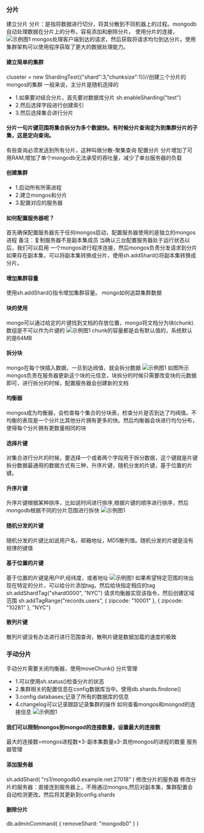 ### 分片
建立分片
分片：是指将数据进行切分，将其分散到不同机器上的过程。mongodb自动处理数据在分片上的分布，容易添加和删除分片。
使用分片的连接，
![示例图1](https://github.com/zhangchao1/learnNotes/blob/master/assets/mongodb/fenpian_connect.png)
mongos处理客户端到达的请求，然后获取将请求均匀到达分片。使用集群架构可以使用程序获取了更大的数据处理能力。
#### 建立简单的集群
cluseter = new ShardingTest({"shard":3,"chunksize":1})//创建三个分片的mongos的集群
一般来说，主分片是随机选择的
* 1.如果要对结合分片，首先要对数据库分片
sh.enableSharding("test")
* 2.然后选择字段进行创建索引
* 3.然后选择集合进行分片
#### 分片一句片键范围将集合拆分为多个数据快。有时候分片查询定为到集群分片的子集，这是定向查询。
有些查询必须发送到所有分片，这种叫做分散-聚集查询
配置分片
分片增加了可用RAM,增加了单个mongodb无法承受的吞吐量，减少了单台服务器的负载
#### 创建集群
* 1.启动所有所需进程
* 2.建立mongos和分片
* 3.配置对应的服务器
#### 如何配置服务器呢？
首先确保配置服务器先于任何mongos启动，配置服务器使用的是独立的mongos进程
备注：复制服务器不是副本集成员
当确认三台配置服务器处于运行状态以后，我们可以启用 一个mongos进行程序连接，然后mongos负责分发请求到分片
如果存在副本集，可以将副本集转换成分片，使用sh.addShard()将副本集转换成分片。
#### 增加集群容量
使用sh.addShard()指令增加集群容量。
mongo如何追踪集群数据
#### 块的使用
mongo可以通过给定的片键找到文档的存放位置，mongo将文档分为块(chunk).数组是不可以作为片键的
![示例图1](https://github.com/zhangchao1/learnNotes/blob/master/assets/mongodb/chunk.png)
chunk的容量都是会有默认值的，系统默认的是64MB
#### 拆分块
mongo在每个快插入数据，一旦到达阀值，就会拆分数据
![示例图1](https://github.com/zhangchao1/learnNotes/blob/master/assets/mongodb/insert_chunk.png)
如图所示
mongos负责在服务器更新这个块的元信息，块拆分的时候只需要改变块的元数据即可，进行拆分的时候，配置服务器会创建新的文档
#### 均衡器
mongos成为均衡器，会检查每个集合的分块表，检查分片是否到达了均阀值。不均衡的表现是一个分片比其他分片拥有更多的快。然后均衡器会块进行均匀分布，使得每个分片拥有更数量相同的块
#### 选择片键
 对集合进行分片的时候，要选择一个或者两个字段用于拆分数据，这个键就是片键 
拆分数据最通用的数据方式有三种，升序片键，随机分发的片键，基于位置的片键。
#### 升序片键
升序片键根据某种排序，比如说时间进行排序,根据片键的顺序进行排序，然后mongodb根据不同的分片范围进行拆快
![示例图1](https://github.com/zhangchao1/learnNotes/blob/master/assets/mongodb/sort_key.png)
#### 随机分发的片键
随机分发的片键比如说用户名，邮箱地址，MD5散列值。随机分发的片键是没有规律的键值
#### 基于位置的片键
基于位置的片键是用户IP,经纬度，或者地址
![示例图1](https://github.com/zhangchao1/learnNotes/blob/master/assets/mongodb/pos_key.png)
如果希望特定范围的块出现在特定的分片，可以给分片添加tag。然后给块指定相应的tag
sh.addShardTag("shard0000", "NYC")
请求均衡器实现该指令，然后创建区域范围
sh.addTagRange("records.users", { zipcode: "10001" }, { zipcode: "10281" }, "NYC")
#### 散列片键
散列片键没有办法进行进行范围查询，散咧片键是数据加载的速度的极致
### 手动分片
手动分片需要关闭均衡器，使用moveChunk()
分片管理
* 1.可以使用sh.status()检查分片的状态
* 2.集群相关的配置信息在config数据库当中。使用db.shards.findone()
* 3.config.databases;记录了所有的数据库的信息
* 4.changelog可以记录跟踪记录集群的操作
如何查看mongos和mongod的连接信息
![示例图1](https://github.com/zhangchao1/learnNotes/blob/master/assets/mongodb/con_status.png)
#### 我们可以限制mongos到mongod的连接数量，设置最大的连接数
最大的连接数=mongos进程数×3-副本集数量x3-其他mongos的进程的数量
服务器管理
#### 添加服务器
sh.addShard( "rs1/mongodb0.example.net:27018" )
修改分片的服务器
修改分片的服务器：直接连到服务器上，不用通过mongos,然后对副本集，集群配置会自动检测更改。然后将其更新到config.shards
#### 删除分片
db.adminCommand( { removeShard: "mongodb0" } )
